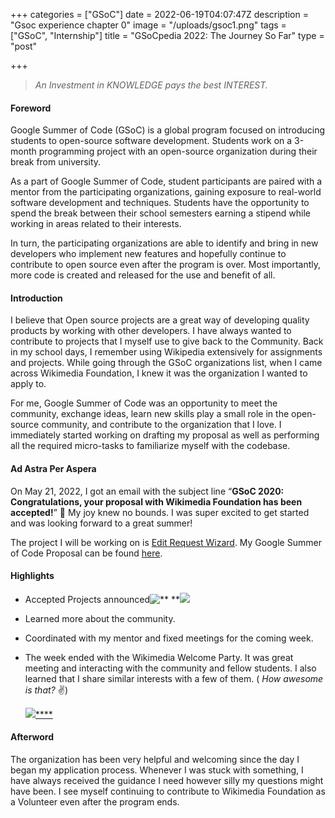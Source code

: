 +++
categories = ["GSoC"]
date = 2022-06-19T04:07:47Z
description = "Gsoc experience chapter 0"
image = "/uploads/gsoc1.png"
tags = ["GSoC", "Internship"]
title = "GSoCpedia 2022: The Journey So Far"
type = "post"

+++
> _An Investment in KNOWLEDGE pays the best INTEREST._

#### Foreword

Google Summer of Code (GSoC) is a global program focused on introducing students to open-source software development. Students work on a 3-month programming project with an open-source organization during their break from university.

As a part of Google Summer of Code, student participants are paired with a mentor from the participating organizations, gaining exposure to real-world software development and techniques. Students have the opportunity to spend the break between their school semesters earning a stipend while working in areas related to their interests.

In turn, the participating organizations are able to identify and bring in new developers who implement new features and hopefully continue to contribute to open source even after the program is over. Most importantly, more code is created and released for the use and benefit of all.

#### Introduction

I believe that Open source projects are a great way of developing quality products by working with other developers. I have always wanted to contribute to projects that I myself use to give back to the Community. Back in my school days, I remember using Wikipedia extensively for assignments and projects. While going through the GSoC organizations list, when I came across Wikimedia Foundation, I knew it was the organization I wanted to apply to.

For me, Google Summer of Code was an opportunity to meet the community, exchange ideas, learn new skills play a small role in the open-source community, and contribute to the organization that I love. I immediately started working on drafting my proposal as well as performing all the required micro-tasks to familiarize myself with the codebase.

#### Ad Astra Per Aspera

On May 21, 2022, I got an email with the subject line “**GSoC 2020: Congratulations, your proposal with Wikimedia Foundation has been accepted!**” 🎉 My joy knew no bounds. I was super excited to get started and was looking forward to a great summer!

The project I will be working on is [Edit Request Wizard](https://phabricator.wikimedia.org/T300454 "Edit Request Wizard"). My Google Summer of Code Proposal can be found [here](https://phabricator.wikimedia.org/T305288 "Gsoc Proposal").

#### Highlights

* Accepted Projects announced![**  
  **](https://www.vidhimody.me/static/5f04b2ebe5966750144cfeb784a8377e/47311/accepted_projects.jpg)**![](/uploads/gsoc-congratulation-message.png)**
* Learned more about the community.
* Coordinated with my mentor and fixed meetings for the coming week.
* The week ended with the Wikimedia Welcome Party. It was great meeting and interacting with the community and fellow students. I also learned that I share similar interests with a few of them. ( _How awesome is that?_ :v:)

  **![](/uploads/gsoc-welcome-party.png)**[****](https://www.vidhimody.me/static/1a87417d6cc5c0d2feaf8f79ff92c276/4b190/welcome_party.jpg)

#### Afterword

The organization has been very helpful and welcoming since the day I began my application process. Whenever I was stuck with something, I have always received the guidance I need however silly my questions might have been. I see myself continuing to contribute to Wikimedia Foundation as a Volunteer even after the program ends.